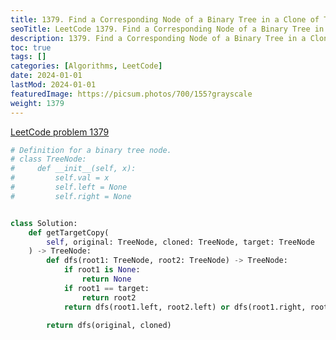 ```yaml
---
title: 1379. Find a Corresponding Node of a Binary Tree in a Clone of That Tree
seoTitle: LeetCode 1379. Find a Corresponding Node of a Binary Tree in a Clone of That Tree | Python solution and explanation
description: 1379. Find a Corresponding Node of a Binary Tree in a Clone of That Tree
toc: true
tags: []
categories: [Algorithms, LeetCode]
date: 2024-01-01
lastMod: 2024-01-01
featuredImage: https://picsum.photos/700/155?grayscale
weight: 1379
---
```


[LeetCode problem 1379](https://leetcode.com/problems/find-a-corresponding-node-of-a-binary-tree-in-a-clone-of-that-tree/)

```python
# Definition for a binary tree node.
# class TreeNode:
#     def __init__(self, x):
#         self.val = x
#         self.left = None
#         self.right = None


class Solution:
    def getTargetCopy(
        self, original: TreeNode, cloned: TreeNode, target: TreeNode
    ) -> TreeNode:
        def dfs(root1: TreeNode, root2: TreeNode) -> TreeNode:
            if root1 is None:
                return None
            if root1 == target:
                return root2
            return dfs(root1.left, root2.left) or dfs(root1.right, root2.right)

        return dfs(original, cloned)

```
